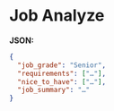 # Job Analyze

**JSON:**
```json
{
  "job_grade": "Senior",
  "requirements": ["…"],
  "nice_to_have": ["…"],
  "job_summary": "…"
}
```

